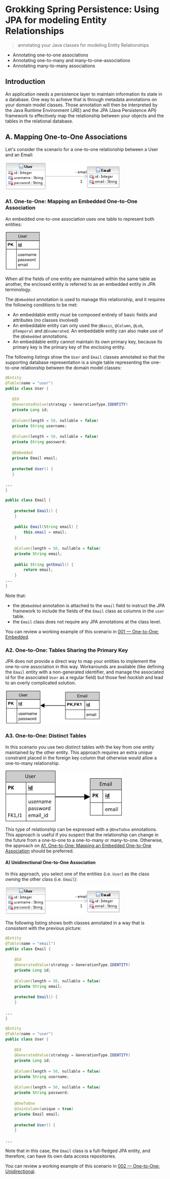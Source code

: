 # Grokking Spring Persistence: Using JPA for modeling Entity Relationships

> annotating your Java classes for modeling Entity Relationships

+ Annotating one-to-one associations
+ Annotating one-to-many and many-to-one-associations
+ Annotating many-to-many associations

## Introduction

An application needs a persistence layer to maintain information its state in a database. One way to achieve that is through metadata annotations on your domain model classes. Those annotation will then be interpreted by the Java Runtime Environment (JRE) and the JPA (Java Persistence API) framework to effectively map the relationship between your objects and the tables in the relational database.

## A. Mapping One-to-One Associations

Let's consider the scenario for a one-to-one relationship between a User and an Email:

![User-Email One-to-One](../01-representing-object-associations-in-the-db/images/06-user-email-one-to-one.png)


### A1. One-to-One: Mapping an Embedded One-to-One Association

An embedded one-to-one association uses one table to represent both entities:

![One-to-One: Single Table](../01-representing-object-associations-in-the-db/images/07-one-to-one-single-table.png)

When all the fields of one entity are maintained within the same table as another, the enclosed entity is referred to as an embedded entity in JPA terminology.

The `@Embedded` annotation is used to manage this relationship, and it requires the following conditions to be met:
+ An embeddable entity must be composed entirely of basic fields and attributes (no classes involved)
+ An embeddable entity can only used the `@Basic`, `@Column`, `@Lob`, `@Temporal` and `@Enumerated`. An embeddable entity can also make use of the `@Embedded` annotations.
+ An embeddable entity cannot maintain its own primary key, because its primary key is the primary key of the enclosing entity.

The following listings show the `User` and `Email` classes annotated so that the supporting database representation is a single table representing the one-to-one relationship between the domain model classes:

 ```java
@Entity
@Table(name = "user")
public class User {

    @Id
    @GeneratedValue(strategy = GenerationType.IDENTITY)
    private Long id;
    
    @Column(length = 50, nullable = false)
    private String username;
    
    @Column(length = 50, nullable = false)
    private String password;
    
    @Embedded
    private Email email;
    
    protected User() {      
    }
    
...
}
 ```

```java
public class Email {

    protected Email() {     
    }
    
    public Email(String email) {
        this.email = email;
    }
    
    @Column(length = 50, nullable = false)
    private String email;
    
    public String getEmail() {
        return email;
    }
...
}
```

Note that:
+ the `@Embedded` annotation is attached to the `email` field to instruct the JPA framework to include the fields of the `Email` class as columns in the `user` table.  
+ the `Email` class does not require any JPA annotations at the class level.

You can review a working example of this scenario in [001 &mdash; One-to-One: Embedded](001-one-to-one-embedded/).

### A2. One-to-One: Tables Sharing the Primary Key

JPA does not provide a direct way to map your entities to implement the one-to-one association in this way. Workarounds are available (like defining the `Email` entity with a non-generated identifier, and manage the associated id for the associated `User` as a regular field) but those feel *hackish* and lead to an overly complicated solution.

![One-to-One: Single Table](../01-representing-object-associations-in-the-db/images/08-one-to-one-multiple-tables.png)

### A3. One-to-One: Distinct Tables

In this scenario you use two distinct tables with the key from one entity maintained by the other entity. This approach requires an extra *unique* constraint placed in the foreign key column that otherwise would allow a one-to-many relationship.

![One-to-One: Single Table](../01-representing-object-associations-in-the-db/images/09-one-to-one-distinct-tables.png)

This type of relationship can be expressed with a `@OneToOne` annotations. This approach is useful if you suspect that the relationship can change in the future from a one-to-one to a one-to-many or many-to-one. Otherwise, the approach on [A1. One-to-One: Mapping an Embedded One-to-One Association](#a1-one-to-one-mapping-an-embedded-one-to-one-association) should be preferred.

#### A) Unidirectional One-to-One Association

In this approach, you select one of the entities (i.e. `User`) as the class *owning* the other class (i.e. `Email`):

![One-to-One: Single Table](images/01-one-to-one-unidirectional.png)

The following listing shows both classes annotated in a way that is consistent with the previous picture:

```java
@Entity
@Table(name = "email")
public class Email {

    @Id
    @GeneratedValue(strategy = GenerationType.IDENTITY)
    private Long id;
    
    @Column(length = 50, nullable = false)
    private String email;
    
    protected Email() {     
    }
    
...
}
```

```java
@Entity
@Table(name = "user")
public class User {

    @Id
    @GeneratedValue(strategy = GenerationType.IDENTITY)
    private Long id;
    
    @Column(length = 50, nullable = false)
    private String username;
    
    @Column(length = 50, nullable = false)
    private String password;
    
    @OneToOne
    @JoinColumn(unique = true)
    private Email email;
    
    protected User() {      
    }
    
...
```

Note that in this case, the `Email` class is a full-fledged JPA entity, and therefore, can have its own data access repositories.

You can review a working example of this scenario in [002 &mdash; One-to-One: Unidirectional](002-one-to-one-unidirectional/).